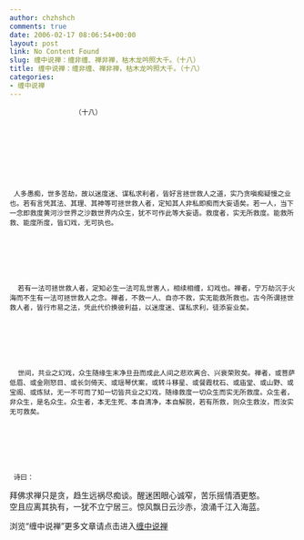```yaml
---
author: chzhshch
comments: true
date: 2006-02-17 08:06:54+00:00
layout: post
link: No Content Found
slug: 缠中说禅：缠非缠、禅非禅，枯木龙吟照大千。（十八）
title: 缠中说禅：缠非缠、禅非禅，枯木龙吟照大千。（十八）
categories:
- 缠中说禅
---
```


			

                                               




                    （十八）




                                               




     人多愚痴，世多苦劫，故以迷度迷、谋私求利者，皆好言拯世救人之道，实乃贪嗔痴疑慢之业也。若有言凭其法、其理、其神等可拯世救人者，定知其人非私即痴而大妄语矣。若一人，当下一念即救度黄河沙世界之沙数世界内众生，犹不可作此等大妄语。救度者，实无所救度。能救所救、能度所度，皆幻戏，无可执也。







      若有一法可拯世救人者，定知必生一法可乱世害人，相续相缠，幻戏也。禅者，宁万劫沉于火海而不生有一法可拯世救人之念。禅者，不救一人、自亦不救，实无能救所救也。古今所谓拯世救人者，皆行市易之法，凭此代价换彼利益，以迷度迷、谋私求利，徒添妄业矣。







      世间，共业之幻戏，众生随缘生末净旦丑而成此人间之悲欢离合、兴衰荣败矣。禅者，或菩萨低眉、或金刚怒目、或长剑倚天、或瑶琴伏案，或转斗移星、或餐霞枕石、或庙堂、或山野、或宝阁、或炼狱，无一不可而了知一切皆共业之幻戏，随缘救度一切众生而实无所救度。众生者，非众生，是名众生。众生者，本无生死、本自清净，本自解脱，若有所救，则众生救汝，而汝实无可救矣。







     诗曰：





拜佛求禅只是贪，趋生远祸尽痴谈。醒迷困眼心诚窄，苦乐摇情酒更憨。  
空且应离其执有，一犹不立宁居三。惊风飘日云沙赤，浪涌千江入海蓝。







浏览“缠中说禅”更多文章请点击进入[缠中说禅](http://blog.sina.com.cn/m/chzhshch)




  










